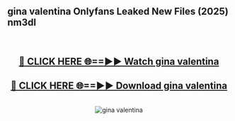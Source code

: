 <h2>gina valentina Onlyfans Leaked New Files (2025) nm3dl</h2>
<br>
<div align="center">
<h2><a href="https://mediafiles.top/gina_valentina&ref=git" rel="nofollow">🔴 CLICK HERE 🌐==►► Watch gina valentina</a></h2>
<h2><a href="https://mediafiles.top/gina_valentina&ref=git" rel="nofollow">🔴 CLICK HERE 🌐==►► Download gina valentina</a></h2>
<br>
<a href="https://mediafiles.top/gina_valentina&ref=git" rel="nofollow" data-target="animated-image.originalLink"><img src="https://i.ibb.co.com/xMMVF88/686577567.gif" alt="gina valentina" style="max-width: 100%; display: inline-block;" data-target="animated-image.originalImage"></a>
</div>
<br>
<br>